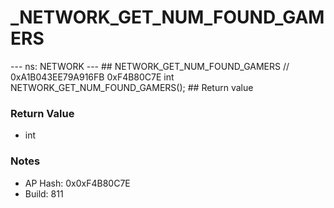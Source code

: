 # _NETWORK_GET_NUM_FOUND_GAMERS

--- ns: NETWORK --- ## NETWORK_GET_NUM_FOUND_GAMERS  // 0xA1B043EE79A916FB 0xF4B80C7E int NETWORK_GET_NUM_FOUND_GAMERS();   ## Return value

### Return Value
* int

### Notes
* AP Hash: 0x0xF4B80C7E
* Build: 811

